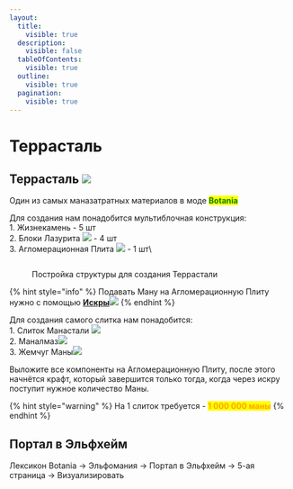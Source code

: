 ```yaml
---
layout:
  title:
    visible: true
  description:
    visible: false
  tableOfContents:
    visible: true
  outline:
    visible: true
  pagination:
    visible: true
---
```


# Террасталь

## Террасталь ![](https://media.discordapp.net/attachments/1132752657367449731/1135911612159631490/761c941130e94224.png)

Один из самых маназатратных материалов в моде <mark style="color:green;">**Botania**</mark>

Для создания нам понадобится мультиблочная конструкция:\
1\.  Жизнекамень<img src="https://media.discordapp.net/attachments/1132756596280262778/1132758133312327710/7e9b795737efe81a.png" alt="" data-size="original"> - 5 шт\
2\. Блоки Лазурита ![](https://media.discordapp.net/attachments/1132757183579308114/1135908086826156052/Grid\_Lapis\_Lazuli\_Block.png) - 4 шт\
3\. Агломерационная Плита ![](https://media.discordapp.net/attachments/1132756596280262778/1135908852584431676/4af2b81939892cad.png) - 1 шт\


<figure><img src="https://cdn.discordapp.com/attachments/1135900043413565590/1135901318389710848/test.gif" alt=""><figcaption><p>Постройка структуры для создания Террастали</p></figcaption></figure>

{% hint style="info" %}
Подавать Ману на Агломерационную Плиту нужно с помощью [**Искры**](peredacha-many.md#iskry)![](https://cdn.discordapp.com/attachments/1132752515776135289/1132756006540152882/spark.gif)
{% endhint %}

Для создания самого слитка нам понадобится:\
1\. Слиток Манастали ![](https://media.discordapp.net/attachments/1132752657367449731/1136330527205507212/f0de1d87682c0b0b.png)\
2\. Маналмаз![](https://media.discordapp.net/attachments/1132752657367449731/1136330617513066516/592d409e14f057fe.png)\
3\. Жемчуг Маны![](https://media.discordapp.net/attachments/1132752657367449731/1136330571929366662/2de9a681e1095736.png)

Выложите все компоненты на Агломерационную Плиту, после этого начнётся крафт, который завершится только тогда, когда через искру поступит нужное количество Маны.

{% hint style="warning" %}
На 1 слиток требуется - <mark style="color:orange;">**1 000 000 маны**</mark>
{% endhint %}

## Портал в Эльфхейм



Лексикон Botania -> Эльфомания -> Портал в Эльфхейм -> 5-ая страница -> Визуализировать
